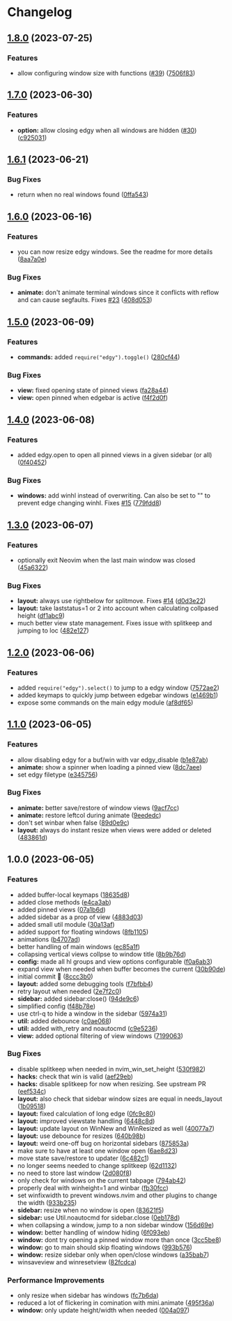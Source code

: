 # Changelog

## [1.8.0](https://github.com/folke/edgy.nvim/compare/v1.7.0...v1.8.0) (2023-07-25)


### Features

* allow configuring window size with functions ([#39](https://github.com/folke/edgy.nvim/issues/39)) ([7506f83](https://github.com/folke/edgy.nvim/commit/7506f830de2b35cc13f940d9d74d43a2db50fe99))

## [1.7.0](https://github.com/folke/edgy.nvim/compare/v1.6.1...v1.7.0) (2023-06-30)


### Features

* **option:** allow closing edgy when all windows are hidden ([#30](https://github.com/folke/edgy.nvim/issues/30)) ([c925031](https://github.com/folke/edgy.nvim/commit/c9250315f26784bd890373e0a87e4bbacb106d70))

## [1.6.1](https://github.com/folke/edgy.nvim/compare/v1.6.0...v1.6.1) (2023-06-21)


### Bug Fixes

* return when no real windows found ([0ffa543](https://github.com/folke/edgy.nvim/commit/0ffa543df455a442ed0dac9f307557e0ff579118))

## [1.6.0](https://github.com/folke/edgy.nvim/compare/v1.5.0...v1.6.0) (2023-06-16)


### Features

* you can now resize edgy windows. See the readme for more details ([8aa7a0e](https://github.com/folke/edgy.nvim/commit/8aa7a0e1f74cb7fdb7becb76d7ed4526d28f757b))


### Bug Fixes

* **animate:** don't animate terminal windows since it conflicts with reflow and can cause segfaults. Fixes [#23](https://github.com/folke/edgy.nvim/issues/23) ([408d053](https://github.com/folke/edgy.nvim/commit/408d05303853092276b1c69a73bfbde246636e2a))

## [1.5.0](https://github.com/folke/edgy.nvim/compare/v1.4.0...v1.5.0) (2023-06-09)


### Features

* **commands:** added `require("edgy").toggle()` ([280cf44](https://github.com/folke/edgy.nvim/commit/280cf444c076e8e849fbcfea5eac2569b6dfeb50))


### Bug Fixes

* **view:** fixed opening state of pinned views ([fa28a44](https://github.com/folke/edgy.nvim/commit/fa28a44f901e0ab5d51fff317565dd942ed36040))
* **view:** open pinned when edgebar is active ([f4f2d0f](https://github.com/folke/edgy.nvim/commit/f4f2d0fdaf73f282b38527cd8aac04cda33bcecf))

## [1.4.0](https://github.com/folke/edgy.nvim/compare/v1.3.0...v1.4.0) (2023-06-08)


### Features

* added edgy.open to open all pinned views in a given sidebar (or all) ([0f40452](https://github.com/folke/edgy.nvim/commit/0f40452201f9f5d2b0f2528c1657c21ecbb370df))


### Bug Fixes

* **windows:** add winhl instead of overwriting. Can also be set to "" to prevent edge changing winhl. Fixes [#15](https://github.com/folke/edgy.nvim/issues/15) ([779fdd8](https://github.com/folke/edgy.nvim/commit/779fdd85d930e75579870857a4d6abe9427abaad))

## [1.3.0](https://github.com/folke/edgy.nvim/compare/v1.2.0...v1.3.0) (2023-06-07)


### Features

* optionally exit Neovim when the last main window was closed ([45a6322](https://github.com/folke/edgy.nvim/commit/45a6322f444e7b6c23f0228e60b6495ca7cfc179))


### Bug Fixes

* **layout:** always use rightbelow for splitmove. Fixes [#14](https://github.com/folke/edgy.nvim/issues/14) ([d0d3e22](https://github.com/folke/edgy.nvim/commit/d0d3e22bfdfaa551e7247659a875ae6f90fde0db))
* **layout:** take laststatus=1 or 2 into account when calculating collpased height ([df1abc9](https://github.com/folke/edgy.nvim/commit/df1abc98db91e5aed486ee2a542b1747ddea50c8))
* much better view state management. Fixes issue with splitkeep and jumping to loc ([482e127](https://github.com/folke/edgy.nvim/commit/482e127dde1a0365c3b2b78926ade92cd36bf564))

## [1.2.0](https://github.com/folke/edgy.nvim/compare/v1.1.0...v1.2.0) (2023-06-06)


### Features

* added `require("edgy").select()` to jump to a edgy window ([7572ae2](https://github.com/folke/edgy.nvim/commit/7572ae2b680df81646a1c764fb2625f76c817fae))
* added keymaps to quickly jump between edgebar windows ([e1469b1](https://github.com/folke/edgy.nvim/commit/e1469b179d642840e83c590c3dc52e61342a60eb))
* expose some commands on the main edgy module ([af8df65](https://github.com/folke/edgy.nvim/commit/af8df6581f4915b4ef62f0436aacdf8ff2cc890a))

## [1.1.0](https://github.com/folke/edgy.nvim/compare/v1.0.0...v1.1.0) (2023-06-05)


### Features

* allow disabling edgy for a buf/win with var edgy_disable ([b1e87ab](https://github.com/folke/edgy.nvim/commit/b1e87abecb69eb6fd96b6f55a4905b8928104c09))
* **animate:** show a spinner when loading a pinned view ([8dc7aee](https://github.com/folke/edgy.nvim/commit/8dc7aeeca847b03949f19454df926e1c4613e911))
* set edgy filetype ([e345756](https://github.com/folke/edgy.nvim/commit/e3457565fc7a4cd4ab75b74ee2da1ed8a35202aa))


### Bug Fixes

* **animate:** better save/restore of window views ([9acf7cc](https://github.com/folke/edgy.nvim/commit/9acf7cc9c63c499bcd115daf70b61af0a17171bc))
* **animate:** restore leftcol during animate ([9eededc](https://github.com/folke/edgy.nvim/commit/9eededc45cdbff2b1a5f709b26832eca80b4a5c1))
* don't set winbar when false ([89d0e9c](https://github.com/folke/edgy.nvim/commit/89d0e9c05fd439b39f378c7f03f748fe6c36ab5a))
* **layout:** always do instant resize when views were added or deleted ([483861d](https://github.com/folke/edgy.nvim/commit/483861d0a3cfbedcddec0ff0a8fb83f62be716a5))

## 1.0.0 (2023-06-05)


### Features

* added buffer-local keymaps ([18635d8](https://github.com/folke/edgy.nvim/commit/18635d8854b02b0d263aa758516f58e7052dd468))
* added close methods ([e4ca3ab](https://github.com/folke/edgy.nvim/commit/e4ca3ab70275472b685ddaa91fd627fb44e01750))
* added pinned views ([07a1b6d](https://github.com/folke/edgy.nvim/commit/07a1b6d7b7d5ca0cd215426eca8558b6a535758c))
* added sidebar as a prop of view ([4883d03](https://github.com/folke/edgy.nvim/commit/4883d0356e0d6d25f74a51951cf8853f0caec56e))
* added small util module ([30a13af](https://github.com/folke/edgy.nvim/commit/30a13afa34bfdda1346365adfd4dca1cc4b09da3))
* added support for floating windows ([8fb1105](https://github.com/folke/edgy.nvim/commit/8fb1105a6987eeb0984d6b89556e0a14a83adf8f))
* animations ([b4707ad](https://github.com/folke/edgy.nvim/commit/b4707ad4dc3326aabb313b624d0f2ff6b247ca07))
* better handling of main windows ([ec85a1f](https://github.com/folke/edgy.nvim/commit/ec85a1f8435c4f0dff5419884f5a1cd088eba303))
* collapsing vertical views collpse to window title ([8b9b76d](https://github.com/folke/edgy.nvim/commit/8b9b76dc1a96f0c9a04a0091e2b2017aab698085))
* **config:** made all hl groups and view options configurable ([f0a6ab3](https://github.com/folke/edgy.nvim/commit/f0a6ab36f8dcb076aae0b52ac1021fab2c5608d3))
* expand view when needed when buffer becomes the current ([30b90de](https://github.com/folke/edgy.nvim/commit/30b90de37efde0a5ac2e95bdde837cdbfea59d76))
* initial commit 🎉 ([8ccc3b0](https://github.com/folke/edgy.nvim/commit/8ccc3b02f1d957917592a66146301fcd080ad3fe))
* **layout:** added some debugging tools ([f7bfbb4](https://github.com/folke/edgy.nvim/commit/f7bfbb4ee5f8567e781a539ab0a0e13781eb080d))
* retry layout when needed ([2e7f2c0](https://github.com/folke/edgy.nvim/commit/2e7f2c01f68b68cf69d27bd66f2e120081a1e7c8))
* **sidebar:** added sidebar:close() ([94de9c6](https://github.com/folke/edgy.nvim/commit/94de9c66631618e65bcb9a772f7079b7a5ab1fa9))
* simplified config ([f48b78e](https://github.com/folke/edgy.nvim/commit/f48b78e52de788f97f7fdba57098a3ed2a0ef53d))
* use ctrl-q to hide a window in the sidebar ([5974a31](https://github.com/folke/edgy.nvim/commit/5974a312166c352acbc6398d038bf924510d65fa))
* **util:** added debounce ([c0ae068](https://github.com/folke/edgy.nvim/commit/c0ae06840139c656b0f83ef4d990226629ad5a0d))
* **util:** added with_retry and noautocmd ([c9e5236](https://github.com/folke/edgy.nvim/commit/c9e523669850a02c548ea8b6e39042ec06c85b39))
* **view:** added optional filtering of view windows ([7199063](https://github.com/folke/edgy.nvim/commit/719906302c5378857eba333bb20a71b30377bdbf))


### Bug Fixes

* disable splitkeep when needed in nvim_win_set_height ([530f982](https://github.com/folke/edgy.nvim/commit/530f98219560c29994bdff2f213222c75c9a5400))
* **hacks:** check that win is valid ([aef29eb](https://github.com/folke/edgy.nvim/commit/aef29eb6164e3f6a644cdd7194fb0218a5ccaf12))
* **hacks:** disable splitkeep for now when resizing. See upstream PR ([eef534c](https://github.com/folke/edgy.nvim/commit/eef534ccdf5663eead994c7d46dc3259cbd74cb3))
* **layout:** also check that sidebar window sizes are equal in needs_layout ([1b09518](https://github.com/folke/edgy.nvim/commit/1b09518d8a7d52ff03882b7a3c3b12b51c33ad92))
* **layout:** fixed calculation of long edge ([0fc9c80](https://github.com/folke/edgy.nvim/commit/0fc9c80f1729f6ddb93af449f47715ad7d3471ee))
* **layout:** improved viewstate handling ([6448c8d](https://github.com/folke/edgy.nvim/commit/6448c8de3a7b04e0e94322bb550a574d5ea9a892))
* **layout:** update layout on WinNew and WinResized as well ([40077a7](https://github.com/folke/edgy.nvim/commit/40077a7cec0600e98f4a077b4c5a3d66886653e2))
* **layout:** use debounce for resizes ([640b98b](https://github.com/folke/edgy.nvim/commit/640b98b35483a0aac014df1c1c154089384848c4))
* **layout:** weird one-off bug on horizontal sidebars ([875853a](https://github.com/folke/edgy.nvim/commit/875853a24e448e5109faa64daecab2c84080d0e8))
* make sure to have at least one window open ([6ae8d23](https://github.com/folke/edgy.nvim/commit/6ae8d23e3e5f567d2d0bd6eb7378e5851a2186de))
* move state save/restore to updater ([6c482c1](https://github.com/folke/edgy.nvim/commit/6c482c142bdd3dffc2e457f707cb34b71905539b))
* no longer seems needed to change splitkeep ([62d1132](https://github.com/folke/edgy.nvim/commit/62d11321aaa649d5cfea2f52339afc3c39aa0b80))
* no need to store last window ([2d080f8](https://github.com/folke/edgy.nvim/commit/2d080f808c6e262387869e9eccc013b605d72344))
* only check for windows on the current tabpage ([794ab42](https://github.com/folke/edgy.nvim/commit/794ab423120dcbe14f63c3826e1af886c2b47782))
* properly deal with winheight=1 and winbar ([fb30fcc](https://github.com/folke/edgy.nvim/commit/fb30fcc7c4159514143d6435fc25719ff017412f))
* set winfixwidth to prevent windows.nvim and other plugins to change the width ([933b235](https://github.com/folke/edgy.nvim/commit/933b235eccaac43c18938a464705dd8dec31c5eb))
* **sidebar:** resize when no window is open ([83621f5](https://github.com/folke/edgy.nvim/commit/83621f5817b023e70d585ccabb5c105b6922b6bc))
* **sidebar:** use Util.noautocmd for sidebar.close ([0eb178d](https://github.com/folke/edgy.nvim/commit/0eb178df7150d51ac9c64d6b529b688b1dbbf82e))
* when collapsing a window, jump to a non sidebar window ([156d69e](https://github.com/folke/edgy.nvim/commit/156d69e16077a7f92b87addb2c455bde2873ebaf))
* **window:** better handling of window hiding ([6f093eb](https://github.com/folke/edgy.nvim/commit/6f093eba91ce42edfc2b9dfa7422a7d2b495ffa3))
* **window:** dont try opening a pinned window more than once ([3cc5be8](https://github.com/folke/edgy.nvim/commit/3cc5be87751e72b51db8c5825c4712d7800e857a))
* **window:** go to main should skip floating windows ([993b576](https://github.com/folke/edgy.nvim/commit/993b576cf44dcfe92e4d2ffc85515abf427c33c1))
* **window:** resize sidebar only when open/close windows ([a35bab7](https://github.com/folke/edgy.nvim/commit/a35bab74b9f3aaab5aaacc2c20497bc4512c190f))
* winsaveview and winresetview ([82fcdca](https://github.com/folke/edgy.nvim/commit/82fcdca453793b33d197ecbd766f52c0ea7a25eb))


### Performance Improvements

* only resize when sidebar has windows ([fc7b6da](https://github.com/folke/edgy.nvim/commit/fc7b6daf8f2ec18c12b916c5639b917b45c6c325))
* reduced a lot of flickering in comination with mini.animate ([495f36a](https://github.com/folke/edgy.nvim/commit/495f36ae6db677bb9539e2cc3fc2ab79358cc058))
* **window:** only update height/width when needed ([004a097](https://github.com/folke/edgy.nvim/commit/004a09763ed8b2fe45f3752e8275434a6756e6e9))
